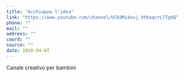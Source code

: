 ```yaml
---
title: "Acchiappa l'idea"
link: "https://www.youtube.com/channel/UC6dMi4xvj_9tKoqcrL7TgdQ"
phone: ""
mail: ""
address: ""
coord: ""
source: ""
date: 2020-04-07
---
```


Canale creativo per bambini
